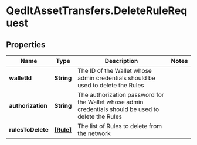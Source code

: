 # QedItAssetTransfers.DeleteRuleRequest

## Properties
Name | Type | Description | Notes
------------ | ------------- | ------------- | -------------
**walletId** | **String** | The ID of the Wallet whose admin credentials should be used to delete the Rules | 
**authorization** | **String** | The authorization password for the Wallet whose admin credentials should be used to delete the Rules | 
**rulesToDelete** | [**[Rule]**](Rule.md) | The list of Rules to delete from the network | 


